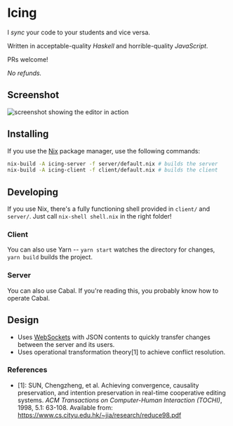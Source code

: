 # Icing

I _sync_ your code to your students and vice versa.

Written in acceptable-quality _Haskell_ and horrible-quality _JavaScript_.

PRs welcome!

_No refunds._

## Screenshot

![screenshot showing the editor in action](https://user-images.githubusercontent.com/11269173/111480859-b46ba480-8732-11eb-86ca-17ad4fa08870.png)

## Installing

If you use the [Nix](https://nixos.org/) package manager, use the following commands:
```sh
nix-build -A icing-server -f server/default.nix # builds the server
nix-build -A icing-client -f client/default.nix # builds the client
```

## Developing

If you use Nix, there's a fully functioning shell provided in `client/` and `server/`.
Just call `nix-shell shell.nix` in the right folder!

### Client

You can also use Yarn -- `yarn start` watches the directory for changes, `yarn build` builds the project.

### Server

You can also use Cabal. If you're reading this, you probably know how to operate Cabal.

## Design

* Uses [WebSockets](https://developer.mozilla.org/en-US/docs/Web/API/WebSockets_API) with JSON contents to quickly transfer changes between the server and its users.
* Uses operational transformation theory[1] to achieve conflict resolution.

### References
* [1]: SUN, Chengzheng, et al. Achieving convergence, causality preservation, and intention preservation in real-time cooperative editing systems. _ACM Transactions on Computer-Human Interaction (TOCHI)_, 1998, 5.1: 63-108. Available from: https://www.cs.cityu.edu.hk/~jia/research/reduce98.pdf
